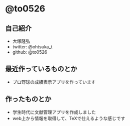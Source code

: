 # @to0526

## 自己紹介

* 大塚隆弘
* twitter: @ohtsuka_t
* github: @to0526

## 最近作っているものとか

* プロ野球の成績表示アプリを作っています

## 作ったものとか

* 学生時代に文献管理アプリを作成しました
 * web上から情報を取得して、TeXで仕えるような感じです
